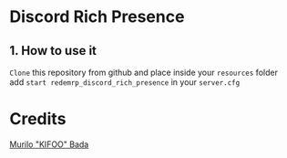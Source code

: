 # Discord Rich Presence

## 1. How to use it
```Clone``` this repository from github and place inside your ```resources``` folder<br>
add ```start redemrp_discord_rich_presence``` in your ```server.cfg```

# Credits
[Murilo "KIFOO" Bada](https://github.com/MuriloBada)